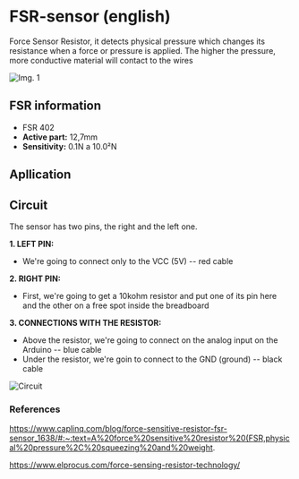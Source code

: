 # FSR-sensor (english)
Force Sensor Resistor, it detects physical pressure which changes its resistance when a force or pressure is applied. The higher the pressure, more conductive material will contact to the wires

![Img. 1](https://user-images.githubusercontent.com/89589831/175841407-2f120a7c-c3ec-4b06-8f27-fa62ea024843.png)


## FSR information

- FSR 402
- **Active part:** 12,7mm
- **Sensitivity:** 0.1N a 10.0²N

## Apllication 


## Circuit
The sensor has two pins, the right and the left one.

**1. LEFT PIN:**
- We're going to connect only to the VCC (5V) -- red cable 


**2. RIGHT PIN:**
- First, we're going to get a 10kohm resistor and put one of its pin here and the other on a free spot inside the breadboard


**3. CONNECTIONS WITH THE RESISTOR:**
- Above the resistor, we're going to connect on the analog input on the Arduino -- blue cable
- Under the resistor, we're goin to connect to the GND (ground) -- black cable



![Circuit](https://user-images.githubusercontent.com/89589831/175819253-d190b07d-48bd-44ff-b732-99d5664948bd.jpeg)


### References
https://www.caplinq.com/blog/force-sensitive-resistor-fsr-sensor_1638/#:~:text=A%20force%20sensitive%20resistor%20(FSR,physical%20pressure%2C%20squeezing%20and%20weight.

https://www.elprocus.com/force-sensing-resistor-technology/

